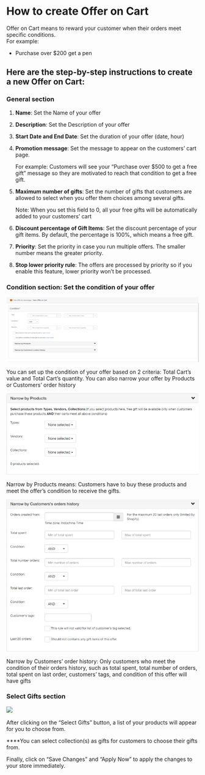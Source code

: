 # How to create Offer on Cart

Offer on Cart means to reward your customer when their orders meet specific conditions.   
For example: 

* Purchase over $200 get a pen 

## **Here are the step-by-step instructions to create a new Offer on Cart:**

### General section

1. **Name**: Set the Name of your offer 
2. **Description**: Set the Description of your offer
3. **Start Date and End Date**: Set the duration of your offer \(date, hour\) 
4. **Promotion message**: Set the message to appear on the customers’ cart page. 

   For example: Customers will see your “Purchase over $500 to get a free gift” message so they are motivated to reach that condition to get a free gift. 

5. **Maximum number of gifts**: Set the number of gifts that customers are allowed to select when you offer them choices among several gifts. 

   Note: When you set this field to 0, all your free gifts will be automatically added to your customers’ cart 

6. **Discount percentage of Gift Items**: Set the discount percentage of your gift items. By default, the percentage is 100%, which means a free gift. 
7. **Priority**: Set the priority in case you run multiple offers. The smaller number means the greater priority.
8. **Stop lower priority rule**: The offers are processed by priority so if you enable this feature, lower priority won’t be processed. 

### **Condition section: Set the condition of your offer** 

![](../.gitbook/assets/condition-section.png)

You can set up the condition of your offer based on 2 criteria: Total Cart’s value and Total Cart’s quantity. 
You can also narrow your offer by Products or Customers’ order history

![](../.gitbook/assets/narrow-by-products.png)

Narrow by Products means: Customers have to buy these products and meet the offer’s condition to receive the gifts.

![](../.gitbook/assets/narrow-by-customer-order-history.png)

Narrow by Customers’ order history: Only customers who meet the condition of their orders history, such as total spent, total number of orders, total spent on last order, customers’ tags, and condition of this offer will have gifts

### **Select Gifts section**

![](https://secomapp.zendesk.com/hc/en-us/article_attachments/201105625/giftoncart3.png)

After clicking on the “Select Gifts” button, a list of your products will appear for you to choose from. 
  
****You can select collection\(s\) as gifts for customers to choose their gifts from. 

Finally, click on “Save Changes” and “Apply Now” to apply the changes to your store immediately. 



